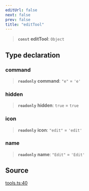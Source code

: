 ```yaml
---
editUrl: false
next: false
prev: false
title: "editTool"
---
```


> **`const`** **editTool**: `Object`

## Type declaration

### command

> **`readonly`** **command**: `"e"` = `'e'`

### hidden

> **`readonly`** **hidden**: `true` = `true`

### icon

> **`readonly`** **icon**: `"edit"` = `'edit'`

### name

> **`readonly`** **name**: `"Edit"` = `'Edit'`

## Source

[tools.ts:40](https://github.com/nodenogg-in/alpha-p2p/blob/920eddf19cd5eb07c362d64c8ceeef67e0a2790c/packages/infinitykit/src/tools.ts#L40)
